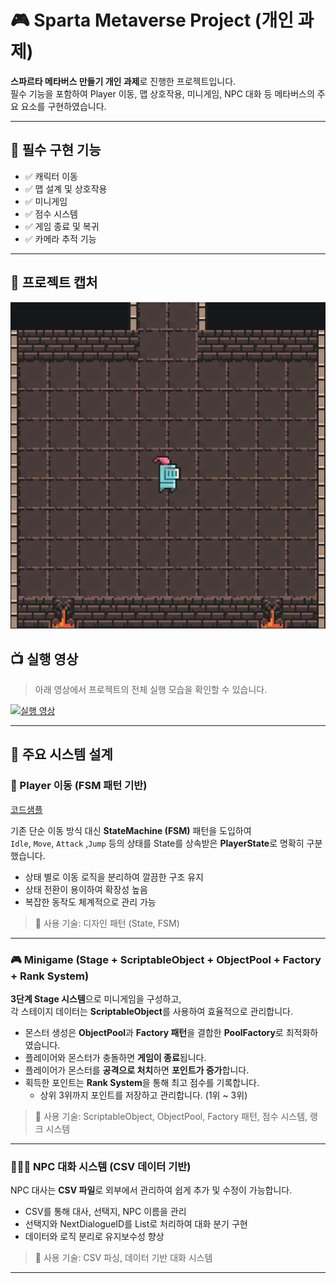 # 🎮 Sparta Metaverse Project (개인 과제)

**스파르타 메타버스 만들기 개인 과제**로 진행한 프로젝트입니다.  
필수 기능을 포함하여 Player 이동, 맵 상호작용, 미니게임, NPC 대화 등 메타버스의 주요 요소를 구현하였습니다.

---

## 📌 필수 구현 기능

- ✅ 캐릭터 이동
- ✅ 맵 설계 및 상호작용
- ✅ 미니게임
- ✅ 점수 시스템
- ✅ 게임 종료 및 복귀
- ✅ 카메라 추적 기능

---

## 📸 프로젝트 캡처

![프로젝트 캡처](./캡처.png)

## 📺 실행 영상

> 아래 영상에서 프로젝트의 전체 실행 모습을 확인할 수 있습니다.

[![실행 영상](http://img.youtube.com/vi/유튜브영상ID/0.jpg)](https://youtu.be/Me3Gir8e4sE)

---

## 🚀 주요 시스템 설계

### 🧠 Player 이동 (FSM 패턴 기반)
[코드샘플](./Project_Meta/02.Scripts/FSM_Player/readme.md)

기존 단순 이동 방식 대신 **StateMachine (FSM)** 패턴을 도입하여  
`Idle`, `Move`, `Attack` ,`Jump` 등의 상태를  State를 상속받은 **PlayerState**로 명확히 구분했습니다.

- 상태 별로 이동 로직을 분리하여 깔끔한 구조 유지
- 상태 전환이 용이하여 확장성 높음
- 복잡한 동작도 체계적으로 관리 가능

> 📌 사용 기술: 디자인 패턴 (State, FSM)

---

### 🎮 Minigame (Stage + ScriptableObject + ObjectPool + Factory + Rank System)

**3단계 Stage 시스템**으로 미니게임을 구성하고,  
각 스테이지 데이터는 **ScriptableObject**를 사용하여 효율적으로 관리합니다.

- 몬스터 생성은 **ObjectPool**과 **Factory 패턴**을 결합한 **PoolFactory**로 최적화하였습니다.
- 플레이어와 몬스터가 충돌하면 **게임이 종료**됩니다.
- 플레이어가 몬스터를 **공격으로 처치**하면 **포인트가 증가**합니다.
- 획득한 포인트는 **Rank System**을 통해 최고 점수를 기록합니다.
    - 상위 3위까지 포인트를 저장하고 관리합니다. (1위 ~ 3위)

> 📌 사용 기술: ScriptableObject, ObjectPool, Factory 패턴, 점수 시스템, 랭크 시스템

---

### 🧑‍🤝‍🧑 NPC 대화 시스템 (CSV 데이터 기반)

NPC 대사는 **CSV 파일**로 외부에서 관리하여 쉽게 추가 및 수정이 가능합니다.

- CSV를 통해 대사, 선택지, NPC 이름을 관리
- 선택지와 NextDialogueID를 List로 처리하여 대화 분기 구현
- 데이터와 로직 분리로 유지보수성 향상

> 📌 사용 기술: CSV 파싱, 데이터 기반 대화 시스템

---
